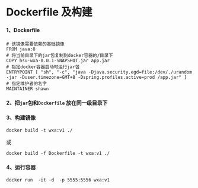 

# Dockerfile 及构建

#### 1、Dockerfile

```shell
# 该镜像需要依赖的基础镜像
FROM java:8
# 将当前目录下的jar包复制到docker容器的/目录下
COPY hsu-wxa-0.0.1-SNAPSHOT.jar app.jar
# 指定docker容器启动时运行jar包
ENTRYPOINT [ "sh", "-c", "java -Djava.security.egd=file:/dev/./urandom -jar -Duser.timezone=GMT+8 -Dspring.profiles.active=prod /app.jar" ]
# 指定维护者的名字
MAINTAINER shawn
```

#### 2、把`jar`包和`Dockerfile` 放在同一级目录下

#### 3、构建镜像

```docker build -t wxa:v1 ./```

或

```
docker build -f Dockerfile -t wxa:v1 ./
```



#### 4、运行容器

```docker run  -it -d  -p 5555:5556 wxa:v1```

## 